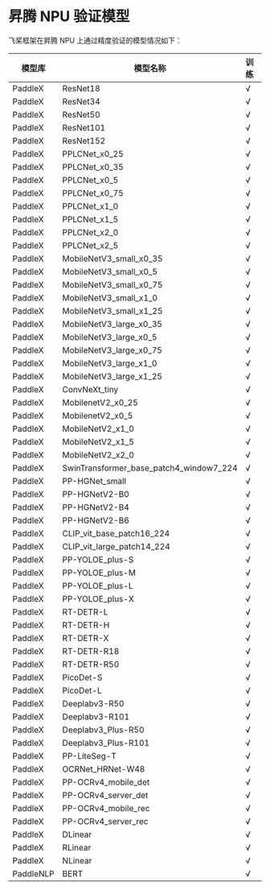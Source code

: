# 昇腾 NPU 验证模型

飞桨框架在昇腾 NPU 上通过精度验证的模型情况如下：

| 模型库 | 模型名称 | 训练 | 推理 |
| - | - | - | - |
| PaddleX | ResNet18 | √ | √ |
| PaddleX | ResNet34 | √ | √ |
| PaddleX | ResNet50 | √ | √ |
| PaddleX | ResNet101 | √ | √ |
| PaddleX | ResNet152 | √ | √ |
| PaddleX | PPLCNet_x0_25 | √ | √ |
| PaddleX | PPLCNet_x0_35 | √ | √ |
| PaddleX | PPLCNet_x0_5 | √ | √ |
| PaddleX | PPLCNet_x0_75 | √ | √ |
| PaddleX | PPLCNet_x1_0 | √ | √ |
| PaddleX | PPLCNet_x1_5 | √ | √ |
| PaddleX | PPLCNet_x2_0 | √ | √ |
| PaddleX | PPLCNet_x2_5 | √ | √ |
| PaddleX | MobileNetV3_small_x0_35 | √ | √ |
| PaddleX | MobileNetV3_small_x0_5 | √ | √ |
| PaddleX | MobileNetV3_small_x0_75 | √ | √ |
| PaddleX | MobileNetV3_small_x1_0 | √ | √ |
| PaddleX | MobileNetV3_small_x1_25 | √ | √ |
| PaddleX | MobileNetV3_large_x0_35 | √ | √ |
| PaddleX | MobileNetV3_large_x0_5 | √ | √ |
| PaddleX | MobileNetV3_large_x0_75 | √ | √ |
| PaddleX | MobileNetV3_large_x1_0 | √ | √ |
| PaddleX | MobileNetV3_large_x1_25 | √ | √ |
| PaddleX | ConvNeXt_tiny | √ | √ |
| PaddleX | MobilenetV2_x0_25 | √ | √ |
| PaddleX | MobilenetV2_x0_5 | √ | √ |
| PaddleX | MobileNetV2_x1_0 | √ | √ |
| PaddleX | MobileNetV2_x1_5 | √ | √ |
| PaddleX | MobileNetV2_x2_0 | √ | √ |
| PaddleX | SwinTransformer_base_patch4_window7_224 | √ | √ |
| PaddleX | PP-HGNet_small | √ | √ |
| PaddleX | PP-HGNetV2-B0 | √ | √ |
| PaddleX | PP-HGNetV2-B4 | √ | √ |
| PaddleX | PP-HGNetV2-B6 | √ | √ |
| PaddleX | CLIP_vit_base_patch16_224 | √ | √ |
| PaddleX | CLIP_vit_large_patch14_224 | √ | √ |
| PaddleX | PP-YOLOE_plus-S | √ | √ |
| PaddleX | PP-YOLOE_plus-M | √ | √ |
| PaddleX | PP-YOLOE_plus-L | √ | √ |
| PaddleX | PP-YOLOE_plus-X | √ | √ |
| PaddleX | RT-DETR-L | √ | √ |
| PaddleX | RT-DETR-H | √ | √ |
| PaddleX | RT-DETR-X | √ | √ |
| PaddleX | RT-DETR-R18 | √ | √ |
| PaddleX | RT-DETR-R50 | √ | √ |
| PaddleX | PicoDet-S | √ | √ |
| PaddleX | PicoDet-L | √ | √ |
| PaddleX | Deeplabv3-R50 | √ | √ |
| PaddleX | Deeplabv3-R101 | √ | √ |
| PaddleX | Deeplabv3_Plus-R50 | √ | √ |
| PaddleX | Deeplabv3_Plus-R101 | √ | √ |
| PaddleX | PP-LiteSeg-T | √ | √ |
| PaddleX | OCRNet_HRNet-W48 | √ | √ |
| PaddleX | PP-OCRv4_mobile_det | √ | √ |
| PaddleX | PP-OCRv4_server_det | √ | √ |
| PaddleX | PP-OCRv4_mobile_rec | √ | √ |
| PaddleX | PP-OCRv4_server_rec | √ | √ |
| PaddleX | DLinear | √ | √ |
| PaddleX | RLinear | √ | √ |
| PaddleX | NLinear | √ | √ |
| PaddleNLP | BERT | √ | √ |
